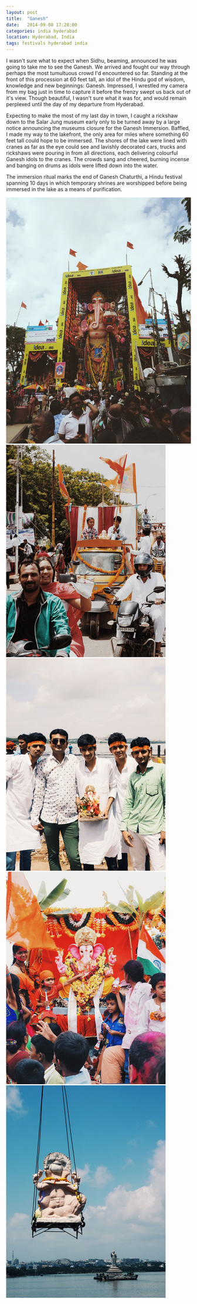 ```yaml
---
layout: post
title:  "Ganesh"
date:   2014-09-08 17:28:00
categories: india hyderabad
location: Hyderabad, India
tags: festivals hyderabad india
---
```


I wasn't sure what to expect when Sidhu, beaming, announced he was going to take me to see the Ganesh. We arrived and fought our way through perhaps the most tumultuous crowd I'd encountered so far. Standing at the front of this procession at 60 feet tall, an idol of the Hindu god of wisdom, knowledge and new beginnings: Ganesh. Impressed, I wrestled my camera from my bag just in time to capture it before the frenzy swept us back out of it's view. Though beautiful, I wasn't sure what it was for, and would remain perplexed until the day of my departure from Hyderabad.

Expecting to make the most of my last day in town, I caught a rickshaw down to the Salar Jung museum early only to be turned away by a large notice announcing the museums closure for the Ganesh Immersion. Baffled, I made my way to the lakefront, the only area for miles where something 60 feet tall could hope to be immersed. The shores of the lake were lined with cranes as far as the eye could see and lavishly decorated cars, trucks and rickshaws were pouring in from all directions, each delivering colourful Ganesh idols to the cranes. The crowds sang and cheered, burning incense and banging on drums as idols were lifted down into the water.

The immersion ritual marks the end of Ganesh Chaturthi, a Hindu festival spanning 10 days in which temporary shrines are worshipped before being immersed in the lake as a means of purification.

<div class="post-image">
    <a href="/photography/2014-09-08-ganesh/0-full.jpg" target="_blank" title="The 60 ft Ganesh, rumoured to be the tallest in the city"><img src="/photography/2014-09-08-ganesh/0.jpg" alt="The 60 ft Ganesh, rumoured to be the tallest in the city" /></a>
</div>

<div class="post-image post-image--split">
    <a href="/photography/2014-09-08-ganesh/1-full.jpg" target="_blank" title="A decorated rickshaw delivers a Ganesh idol to the waterfront"><img src="/photography/2014-09-08-ganesh/1.jpg" alt="A decorated rickshaw delivers a Ganesh idol to the waterfront" /></a>
    <a href="/photography/2014-09-08-ganesh/2-full.jpg" target="_blank" title="A group of men pose proudly with their shrine"><img src="/photography/2014-09-08-ganesh/2.jpg" alt="A group of men pose proudly with their shrine" /></a>
</div>

<div class="post-image post-image--split">
    <a href="/photography/2014-09-08-ganesh/3-full.jpg" target="_blank" title="Ready for immersion"><img src="/photography/2014-09-08-ganesh/3.jpg" alt="Ready for immersion" /></a>
    <a href="/photography/2014-09-08-ganesh/4-full.jpg" target="_blank" title="A crane lifts an idol of Ganesh down into the water in view of the statue of Bhudda"><img src="/photography/2014-09-08-ganesh/4.jpg" alt="A crane lifts an idol of Ganesh down into the water in view of the statue of Bhudda" /></a>
</div>
